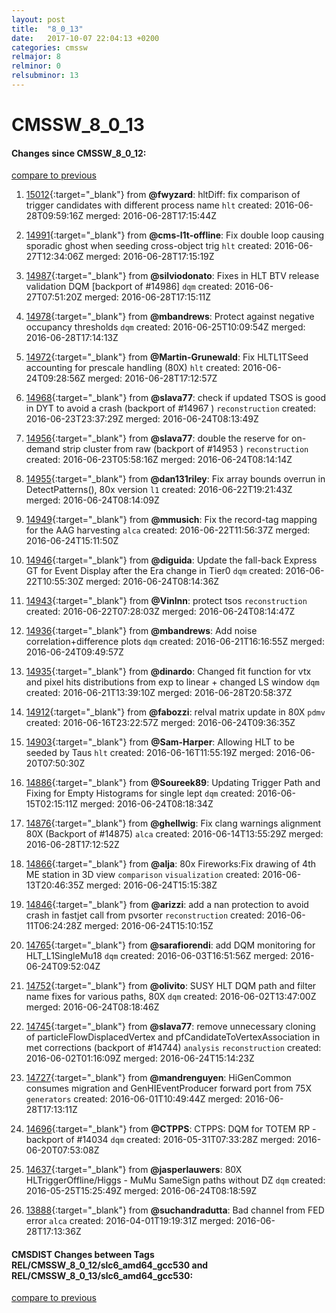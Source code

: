 ```yaml
---
layout: post
title:  "8_0_13"
date:   2017-10-07 22:04:13 +0200
categories: cmssw
relmajor: 8
relminor: 0
relsubminor: 13
---
```


# CMSSW_8_0_13
#### Changes since CMSSW_8_0_12:

[compare to previous](https://github.com/cms-sw/cmssw/compare/CMSSW_8_0_12...CMSSW_8_0_13)



1. [15012](http://github.com/cms-sw/cmssw/pull/15012){:target="_blank"}  from **@fwyzard**:  hltDiff: fix comparison of trigger candidates with different process name `hlt`  created: 2016-06-28T09:59:16Z merged: 2016-06-28T17:15:44Z

1. [14991](http://github.com/cms-sw/cmssw/pull/14991){:target="_blank"}  from **@cms-l1t-offline**: Fix double loop causing sporadic ghost when seeding cross-object trig `hlt`  created: 2016-06-27T12:34:06Z merged: 2016-06-28T17:15:19Z

1. [14987](http://github.com/cms-sw/cmssw/pull/14987){:target="_blank"}  from **@silviodonato**: Fixes in HLT BTV release validation DQM [backport of #14986] `dqm`  created: 2016-06-27T07:51:20Z merged: 2016-06-28T17:15:11Z

1. [14978](http://github.com/cms-sw/cmssw/pull/14978){:target="_blank"}  from **@mbandrews**: Protect against negative occupancy thresholds `dqm`  created: 2016-06-25T10:09:54Z merged: 2016-06-28T17:14:13Z

1. [14972](http://github.com/cms-sw/cmssw/pull/14972){:target="_blank"}  from **@Martin-Grunewald**: Fix HLTL1TSeed accounting for prescale handling (80X) `hlt`  created: 2016-06-24T09:28:56Z merged: 2016-06-28T17:12:57Z

1. [14968](http://github.com/cms-sw/cmssw/pull/14968){:target="_blank"}  from **@slava77**:  check if updated TSOS is good in DYT to avoid a crash (backport of #14967 ) `reconstruction`  created: 2016-06-23T23:37:29Z merged: 2016-06-24T08:13:49Z

1. [14956](http://github.com/cms-sw/cmssw/pull/14956){:target="_blank"}  from **@slava77**:  double the reserve for on-demand strip cluster from raw (backport of #14953 ) `reconstruction`  created: 2016-06-23T05:58:16Z merged: 2016-06-24T08:14:14Z

1. [14955](http://github.com/cms-sw/cmssw/pull/14955){:target="_blank"}  from **@dan131riley**: Fix array bounds overrun in DetectPatterns(), 80x version `l1`  created: 2016-06-22T19:21:43Z merged: 2016-06-24T08:14:09Z

1. [14949](http://github.com/cms-sw/cmssw/pull/14949){:target="_blank"}  from **@mmusich**: Fix the record-tag mapping for the AAG harvesting `alca`  created: 2016-06-22T11:56:37Z merged: 2016-06-24T15:11:50Z

1. [14946](http://github.com/cms-sw/cmssw/pull/14946){:target="_blank"}  from **@diguida**: Update the fall-back Express GT for Event Display after the Era change in Tier0 `dqm`  created: 2016-06-22T10:55:30Z merged: 2016-06-24T08:14:36Z

1. [14943](http://github.com/cms-sw/cmssw/pull/14943){:target="_blank"}  from **@VinInn**: protect tsos `reconstruction`  created: 2016-06-22T07:28:03Z merged: 2016-06-24T08:14:47Z

1. [14936](http://github.com/cms-sw/cmssw/pull/14936){:target="_blank"}  from **@mbandrews**: Add noise correlation+difference plots `dqm`  created: 2016-06-21T16:16:55Z merged: 2016-06-24T09:49:57Z

1. [14935](http://github.com/cms-sw/cmssw/pull/14935){:target="_blank"}  from **@dinardo**: Changed fit function for vtx and pixel hits distributions from exp to linear + changed LS window `dqm`  created: 2016-06-21T13:39:10Z merged: 2016-06-28T20:58:37Z

1. [14912](http://github.com/cms-sw/cmssw/pull/14912){:target="_blank"}  from **@fabozzi**: relval matrix update in 80X `pdmv`  created: 2016-06-16T23:22:57Z merged: 2016-06-24T09:36:35Z

1. [14903](http://github.com/cms-sw/cmssw/pull/14903){:target="_blank"}  from **@Sam-Harper**: Allowing HLT to be seeded by Taus `hlt`  created: 2016-06-16T11:55:19Z merged: 2016-06-20T07:50:30Z

1. [14886](http://github.com/cms-sw/cmssw/pull/14886){:target="_blank"}  from **@Soureek89**: Updating Trigger Path and Fixing for Empty Histograms for single lept `dqm`  created: 2016-06-15T02:15:11Z merged: 2016-06-24T08:18:34Z

1. [14876](http://github.com/cms-sw/cmssw/pull/14876){:target="_blank"}  from **@ghellwig**: Fix clang warnings alignment 80X (Backport of #14875) `alca`  created: 2016-06-14T13:55:29Z merged: 2016-06-28T17:12:52Z

1. [14866](http://github.com/cms-sw/cmssw/pull/14866){:target="_blank"}  from **@alja**: 80x Fireworks:Fix drawing of 4th ME station in 3D view `comparison`  `visualization`  created: 2016-06-13T20:46:35Z merged: 2016-06-24T15:15:38Z

1. [14846](http://github.com/cms-sw/cmssw/pull/14846){:target="_blank"}  from **@arizzi**: add a nan protection to avoid crash in fastjet call from pvsorter `reconstruction`  created: 2016-06-11T06:24:28Z merged: 2016-06-24T15:10:15Z

1. [14765](http://github.com/cms-sw/cmssw/pull/14765){:target="_blank"}  from **@sarafiorendi**: add DQM monitoring for HLT_L1SingleMu18 `dqm`  created: 2016-06-03T16:51:56Z merged: 2016-06-24T09:52:04Z

1. [14752](http://github.com/cms-sw/cmssw/pull/14752){:target="_blank"}  from **@olivito**: SUSY HLT DQM path and filter name fixes for various paths, 80X `dqm`  created: 2016-06-02T13:47:00Z merged: 2016-06-24T08:18:46Z

1. [14745](http://github.com/cms-sw/cmssw/pull/14745){:target="_blank"}  from **@slava77**: remove unnecessary cloning of  particleFlowDisplacedVertex and pfCandidateToVertexAssociation in met corrections  (backport of #14744) `analysis`  `reconstruction`  created: 2016-06-02T01:16:09Z merged: 2016-06-24T15:14:23Z

1. [14727](http://github.com/cms-sw/cmssw/pull/14727){:target="_blank"}  from **@mandrenguyen**: HiGenCommon consumes migration and GenHIEventProducer forward port from 75X `generators`  created: 2016-06-01T10:49:44Z merged: 2016-06-28T17:13:11Z

1. [14696](http://github.com/cms-sw/cmssw/pull/14696){:target="_blank"}  from **@CTPPS**: CTPPS: DQM for TOTEM RP - backport of #14034 `dqm`  created: 2016-05-31T07:33:28Z merged: 2016-06-20T07:53:08Z

1. [14637](http://github.com/cms-sw/cmssw/pull/14637){:target="_blank"}  from **@jasperlauwers**: 80X HLTriggerOffline/Higgs - MuMu SameSign paths without DZ `dqm`  created: 2016-05-25T15:25:49Z merged: 2016-06-24T08:18:59Z

1. [13888](http://github.com/cms-sw/cmssw/pull/13888){:target="_blank"}  from **@suchandradutta**:  Bad channel from FED error `alca`  created: 2016-04-01T19:19:31Z merged: 2016-06-28T17:13:36Z

#### CMSDIST Changes between Tags REL/CMSSW_8_0_12/slc6_amd64_gcc530 and REL/CMSSW_8_0_13/slc6_amd64_gcc530:

[compare to previous](https://github.com/cms-sw/cmsdist/compare/REL/CMSSW_8_0_12/slc6_amd64_gcc530...REL/CMSSW_8_0_13/slc6_amd64_gcc530)


